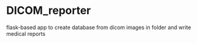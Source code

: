 # DICOM_reporter
flask-based app to create database from dicom images in folder and write medical reports
